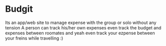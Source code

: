 # Budgit
Its an app/web site to manage expense with the group or solo without any tension
A person can track his/her own expenses
even track the budget and expenses between roomates
and yeah even track your ezpense between your freins while travelling :)
